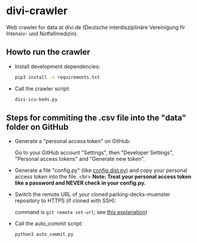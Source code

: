 # divi-crawler

Web crawler for data at divi.de
(Deutsche interdisziplinäre Vereinigung fir Intensiv- und Notfallmedizin).

## Howto run the crawler

* Install development dependencies:

  ```bash
  pip3 install -r requirements.txt
  ```

* Call the crawler script:

  ```bash
  divi-icu-beds.py
  ```

## Steps for commiting the .csv file into the "data" folder on GitHub

* Generate a "personal access token" on GitHub:
  
  Go to your GitHub account "Settings", then "Developer Settings", "Personal access tokens" and "Generate new token".

* Generate a file "config.py"
  (like [config.dist.py](https://github.com/codeformuenster/parking-decks-muenster/blob/master/config.dist.py)) and copy your personal access token into the file. <br\>
  **Note: Treat your personal access token like a password and NEVER check in your config.py.**

* Switch the remote URL of your cloned parking-decks-muenster repository to HTTPS (if cloned with SSH):
  
  command is ``git remote set-url``; see [this explanation](https://help.github.com/en/articles/changing-a-remotes-url#switching-remote-urls-from-ssh-to-https))

* Call the auto_commit script:

  ```bash
  python3 auto_commit.py
  ```
